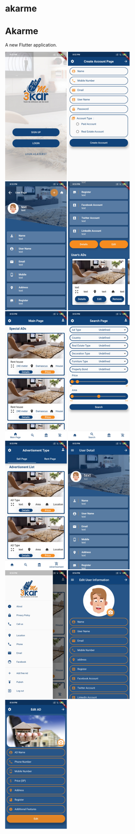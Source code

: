 # akarme

<h1>Akarme </h1>
<p>A new Flutter application.</p>

<div>
<img src='/screenshots/1.jpg' width=200>
<img src='/screenshots/2.jpg' width=200>
<img src='/screenshots/3.jpg' width=200>
<img src='/screenshots/4.jpg' width=200>
<img src='/screenshots/5.jpg' width=200>
<img src='/screenshots/6.jpg' width=200>
<img src='/screenshots/7.jpg' width=200>
<img src='/screenshots/8.jpg' width=200>
<img src='/screenshots/9.jpg' width=200>
<img src='/screenshots/10.jpg' width=200>
<img src='/screenshots/11.jpg' width=200>
</div>
